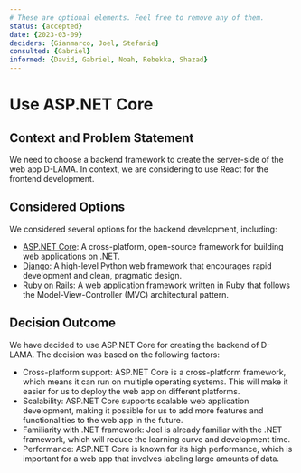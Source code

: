 ```yaml
---
# These are optional elements. Feel free to remove any of them.
status: {accepted}
date: {2023-03-09}
deciders: {Gianmarco, Joel, Stefanie}
consulted: {Gabriel}
informed: {David, Gabriel, Noah, Rebekka, Shazad}
---
```

# Use ASP.NET Core

## Context and Problem Statement

We need to choose a backend framework to create the server-side of the web app D-LAMA. In context, we are considering to use React for the frontend development.

## Considered Options

We considered several options for the backend development, including:

* [ASP.NET Core](https://github.com/dotnet/aspnetcore): A cross-platform, open-source framework for building web applications on .NET.
* [Django](https://www.djangoproject.com/): A high-level Python web framework that encourages rapid development and clean, pragmatic design.
* [Ruby on Rails](https://rubyonrails.org/): A web application framework written in Ruby that follows the Model-View-Controller (MVC) architectural pattern.

## Decision Outcome

We have decided to use ASP.NET Core for creating the backend of D-LAMA. The decision was based on the following factors:

* Cross-platform support: ASP.NET Core is a cross-platform framework, which means it can run on multiple operating systems. This will make it easier for us to deploy the web app on different platforms.
* Scalability: ASP.NET Core supports scalable web application development, making it possible for us to add more features and functionalities to the web app in the future.
* Familiarity with .NET framework: Joel is already familiar with the .NET framework, which will reduce the learning curve and development time.
* Performance: ASP.NET Core is known for its high performance, which is important for a web app that involves labeling large amounts of data.
